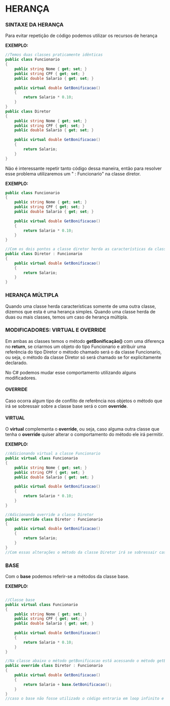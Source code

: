 # HERANÇA

### SINTAXE DA HERANÇA

Para evitar repetição de código podemos utilizar os recursos de herança

**EXEMPLO:**
```csharp
//Temos duas classes praticamente idênticas
public class Funcionario
{
    public string Nome { get; set; }
    public string CPF { get; set; }
    public double Salario { get; set; }
      
    public virtual double GetBonificacao()
    {
        return Salario * 0.10;
    }
}
public class Diretor
{
    public string Nome { get; set; }
    public string CPF { get; set; }
    public double Salario { get; set; }
      
    public virtual double GetBonificacao()
    {
        return Salario;
    }
}
```
Não é interessante repetir tanto código dessa maneira, então para resolver esse problema utilizaremos um " : Funcionario"  na classe diretor.

**EXEMPLO:**  
```csharp
public class Funcionario
{
    public string Nome { get; set; }
    public string CPF { get; set; }
    public double Salario { get; set; }
      
    public virtual double GetBonificacao()
    {
        return Salario * 0.10;
    }
}

//Com os dois pontos a classe diretor herda as características da classe Funcionario e os atributos repetidos não são mais necessários
public class Diretor : Funcionario
{      
    public virtual double GetBonificacao()
    {
        return Salario;
    }
}
```
### HERANÇA MÚLTIPLA

Quando uma classe herda características somente de uma outra classe, dizemos que esta é uma herança simples. Quando uma classe herda de duas ou mais classes, temos um caso de herança múltipla.

### MODIFICADORES: VIRTUAL E OVERRIDE

Em ambas as classes temos o método **getBonificação()** com uma diferença no **return**, se criarmos um objeto do tipo Funcionario e atribuir uma referência do tipo Diretor o método chamado será o da classe Funcionario, ou seja, o método da classe Diretor só será chamado se for explicitamente declarado.

No C# podemos mudar esse comportamento utilizando alguns modificadores.

#### OVERRIDE

Caso ocorra algum tipo de conflito de referência nos objetos o método que irá se sobressair sobre a classe base será o com **override**.

#### VIRTUAL

O **virtual** complementa o **override**, ou seja, caso alguma outra classe que tenha o **override** quiser alterar o comportamento do método ele irá permitir.

**EXEMPLO:**  
```csharp
//Adicionando virtual a classe Funcionario
public virtual class Funcionario
{
    public string Nome { get; set; }
    public string CPF { get; set; }
    public double Salario { get; set; }
      
    public virtual double GetBonificacao()
    {
        return Salario * 0.10;
    }
}

//Adicionando override a classe Diretor
public override class Diretor : Funcionario
{      
    public virtual double GetBonificacao()
    {
        return Salario;
    }
}
//Com essas alterações o método da classe Diretor irá se sobressair caso necessário 
```

### BASE

Com o **base** podemos referir-se a métodos da classe base.

**EXEMPLO:**  
```csharp

//Classe base
public virtual class Funcionario
{
    public string Nome { get; set; }
    public string CPF { get; set; }
    public double Salario { get; set; }
      
    public virtual double GetBonificacao()
    {
        return Salario * 0.10;
    }
}

//Na classe abaixo o método getBonificacao está acessando o método getBonificacao da classe Funcionario
public override class Diretor : Funcionario
{    
    public virtual double GetBonificacao()
    {
        return Salario + base.GetBonificacao();
    }
}
//caso o base não fosse utilizado o código entraria em loop infinito e resultaria em um erro.
```
